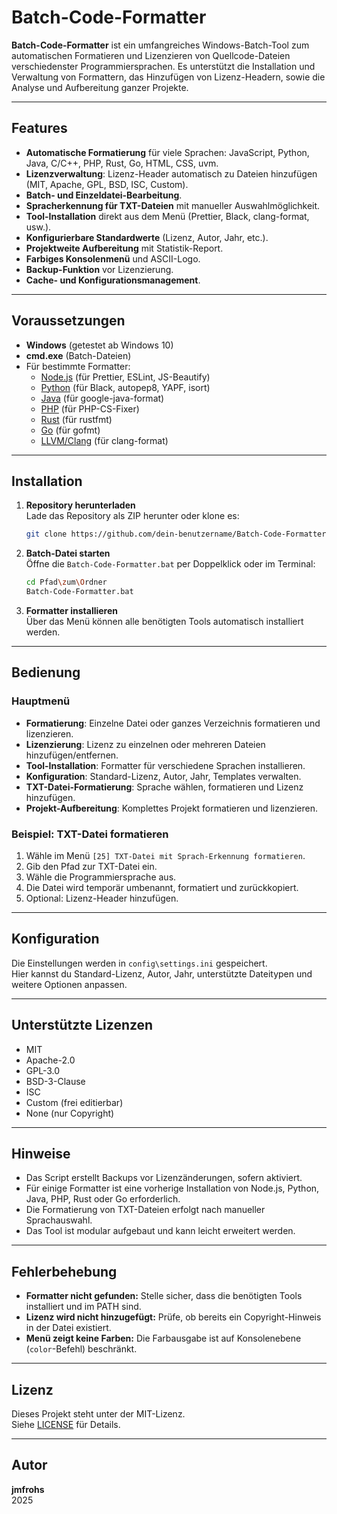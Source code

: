 # Batch-Code-Formatter

**Batch-Code-Formatter** ist ein umfangreiches Windows-Batch-Tool zum automatischen Formatieren und Lizenzieren von Quellcode-Dateien verschiedenster Programmiersprachen. Es unterstützt die Installation und Verwaltung von Formattern, das Hinzufügen von Lizenz-Headern, sowie die Analyse und Aufbereitung ganzer Projekte.

---

## Features

- **Automatische Formatierung** für viele Sprachen: JavaScript, Python, Java, C/C++, PHP, Rust, Go, HTML, CSS, uvm.
- **Lizenzverwaltung**: Lizenz-Header automatisch zu Dateien hinzufügen (MIT, Apache, GPL, BSD, ISC, Custom).
- **Batch- und Einzeldatei-Bearbeitung**.
- **Spracherkennung für TXT-Dateien** mit manueller Auswahlmöglichkeit.
- **Tool-Installation** direkt aus dem Menü (Prettier, Black, clang-format, usw.).
- **Konfigurierbare Standardwerte** (Lizenz, Autor, Jahr, etc.).
- **Projektweite Aufbereitung** mit Statistik-Report.
- **Farbiges Konsolenmenü** und ASCII-Logo.
- **Backup-Funktion** vor Lizenzierung.
- **Cache- und Konfigurationsmanagement**.

---

## Voraussetzungen

- **Windows** (getestet ab Windows 10)
- **cmd.exe** (Batch-Dateien)
- Für bestimmte Formatter:  
  - [Node.js](https://nodejs.org/) (für Prettier, ESLint, JS-Beautify)
  - [Python](https://www.python.org/) (für Black, autopep8, YAPF, isort)
  - [Java](https://adoptium.net/) (für google-java-format)
  - [PHP](https://www.php.net/) (für PHP-CS-Fixer)
  - [Rust](https://www.rust-lang.org/tools/install) (für rustfmt)
  - [Go](https://go.dev/dl/) (für gofmt)
  - [LLVM/Clang](https://llvm.org/) (für clang-format)

---

## Installation

1. **Repository herunterladen**  
   Lade das Repository als ZIP herunter oder klone es:

   ```sh
   git clone https://github.com/dein-benutzername/Batch-Code-Formatter.git
   ```

2. **Batch-Datei starten**  
   Öffne die `Batch-Code-Formatter.bat` per Doppelklick oder im Terminal:

   ```sh
   cd Pfad\zum\Ordner
   Batch-Code-Formatter.bat
   ```

3. **Formatter installieren**  
   Über das Menü können alle benötigten Tools automatisch installiert werden.

---

## Bedienung

### Hauptmenü

- **Formatierung**: Einzelne Datei oder ganzes Verzeichnis formatieren und lizenzieren.
- **Lizenzierung**: Lizenz zu einzelnen oder mehreren Dateien hinzufügen/entfernen.
- **Tool-Installation**: Formatter für verschiedene Sprachen installieren.
- **Konfiguration**: Standard-Lizenz, Autor, Jahr, Templates verwalten.
- **TXT-Datei-Formatierung**: Sprache wählen, formatieren und Lizenz hinzufügen.
- **Projekt-Aufbereitung**: Komplettes Projekt formatieren und lizenzieren.

### Beispiel: TXT-Datei formatieren

1. Wähle im Menü `[25] TXT-Datei mit Sprach-Erkennung formatieren`.
2. Gib den Pfad zur TXT-Datei ein.
3. Wähle die Programmiersprache aus.
4. Die Datei wird temporär umbenannt, formatiert und zurückkopiert.
5. Optional: Lizenz-Header hinzufügen.

---

## Konfiguration

Die Einstellungen werden in `config\settings.ini` gespeichert.  
Hier kannst du Standard-Lizenz, Autor, Jahr, unterstützte Dateitypen und weitere Optionen anpassen.

---

## Unterstützte Lizenzen

- MIT
- Apache-2.0
- GPL-3.0
- BSD-3-Clause
- ISC
- Custom (frei editierbar)
- None (nur Copyright)

---

## Hinweise

- Das Script erstellt Backups vor Lizenzänderungen, sofern aktiviert.
- Für einige Formatter ist eine vorherige Installation von Node.js, Python, Java, PHP, Rust oder Go erforderlich.
- Die Formatierung von TXT-Dateien erfolgt nach manueller Sprachauswahl.
- Das Tool ist modular aufgebaut und kann leicht erweitert werden.

---

## Fehlerbehebung

- **Formatter nicht gefunden:** Stelle sicher, dass die benötigten Tools installiert und im PATH sind.
- **Lizenz wird nicht hinzugefügt:** Prüfe, ob bereits ein Copyright-Hinweis in der Datei existiert.
- **Menü zeigt keine Farben:** Die Farbausgabe ist auf Konsolenebene (`color`-Befehl) beschränkt.

---

## Lizenz

Dieses Projekt steht unter der MIT-Lizenz.  
Siehe [LICENSE](LICENSE) für Details.

---

## Autor

**jmfrohs**  
2025